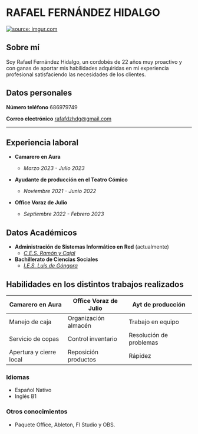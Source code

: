 # RAFAEL FERNÁNDEZ HIDALGO
<a href="https://imgur.com/R0wWnD7"><img src="https://i.imgur.com/R0wWnD7.jpg" title="source: imgur.com" /></a>
## Sobre mí
Soy Rafael Fernández Hidalgo, un cordobés de 22 años muy proactivo y con ganas de aportar mis habilidades adquiridas en mi experiencia profesional satisfaciendo las necesidades de los clientes.
## Datos personales
**Número teléfono** 686979749  

**Correo electrónico** <rafafdzhdg@gmail.com>

---
## Experiencia laboral
* **Camarero en Aura**
  * _Marzo 2023 - Julio 2023_

* **Ayudante de producción en el Teatro Cómico**
  * _Noviembre 2021 - Junio 2022_

* **Office Voraz de Julio**
  * _Septiembre 2022 - Febrero 2023_
 
## Datos Académicos
* **Administración de Sistemas Informático en Red** (actualmente)
   *  [_C.E.S. Ramón y Cajal_](https://ramonycajal.net/)
* **Bachillerato de Ciencias Sociales**
   *  [_I.E.S. Luis de Góngora_](https://iesgongora.com/)

## Habilidades en los distintos trabajos realizados

| Camarero en Aura | Office Voraz de Julio | Ayt de producción |
|----------|----------|----------|
| Manejo de caja   | Organización almacén   | Trabajo en equipo   |
| Servicio de copas    | Control inventario   | Resolución de problemas   |
| Apertura y cierre local    | Reposición productos   | Rápidez   |

### Idiomas
* Español Nativo
* Inglés B1

### Otros conocimientos  
* Paquete Office, Ableton, Fl Studio y OBS.





